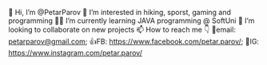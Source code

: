 👋 Hi, I’m @PetarParov
👀 I’m interested in hiking, sporst, gaming and programming
👨‍💻 I’m currently learning JAVA programming @ SoftUni
👥 I’m looking to collaborate on new projects
📫 How to reach me 👇
📧email: petarparov@gmail.com;
👍FB: https://www.facebook.com/petar.parov/;
📸IG: https://www.instagram.com/petar.parov/

<!--
**PetarParov/PetarParov** is a ✨ _special_ ✨ repository because its `README.md` (this file) appears on your GitHub profile.

Here are some ideas to get you started:

- 🔭 I’m currently working on ...
- 🌱 I’m currently learning ...
- 👯 I’m looking to collaborate on ...
- 🤔 I’m looking for help with ...
- 💬 Ask me about ...
- 📫 How to reach me: ...
- 😄 Pronouns: ...
- ⚡ Fun fact: ...
-->
